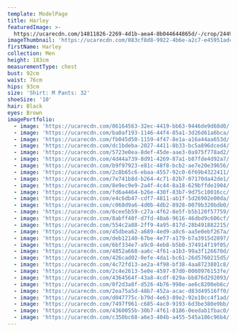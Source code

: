 ```yaml
---
template: ModelPage
title: Harley
featuredImage: >-
  https://ucarecdn.com/14811826-2269-4d1b-aea4-8b044644865d/-/crop/2449x1334/0,107/-/preview/
imageThumbnail: 'https://ucarecdn.com/083cf8d8-9922-4b6e-a2c7-e45951adcd50/'
firstName: Harley
collection: Men
height: 183cm
measurementType: chest
bust: 92cm
waist: 76cm
hips: 93cm
size: 'Shirt: M Pants: 32'
shoeSize: '10'
hair: Black
eyes: Brown
imagePortfolio:
  - image: 'https://ucarecdn.com/86164563-32ec-4419-bb63-9446de9d68d0/'
  - image: 'https://ucarecdn.com/ba0af193-1146-44f4-85a1-3d26d61a6bca/'
  - image: 'https://ucarecdn.com/fb045d50-1159-4f47-8e1a-a16a44aa653d/'
  - image: 'https://ucarecdn.com/dc1bdeba-2027-4411-8b33-bc5a896dced4/'
  - image: 'https://ucarecdn.com/5723e0ea-8def-45de-aae3-0a975f778ad2/'
  - image: 'https://ucarecdn.com/4d44a739-8d91-4269-87a1-b87fde4d92a7/'
  - image: 'https://ucarecdn.com/b9f97923-e81c-48f8-bcb2-ae7e20e39656/'
  - image: 'https://ucarecdn.com/2c8b65c6-ebaa-4557-92c0-6f69b4322411/'
  - image: 'https://ucarecdn.com/7e741b8d-b264-4c71-82b7-07170da42de1/'
  - image: 'https://ucarecdn.com/8e9ec9e9-2a4f-4c44-8a18-629bffde1904/'
  - image: 'https://ucarecdn.com/fd6a4464-b26e-430f-83b7-9d75c10016cc/'
  - image: 'https://ucarecdn.com/e4c6db47-cdf7-4811-ab1f-5d26902e00da/'
  - image: 'https://ucarecdn.com/c068d9a6-4d0b-4db2-8928-0079b320bdb0/'
  - image: 'https://ucarecdn.com/6cee5b59-c27a-4f62-8e5f-b5b120f57759/'
  - image: 'https://ucarecdn.com/8abff40f-d7fd-40a6-9616-46dbd9c606cf/'
  - image: 'https://ucarecdn.com/554c2a88-2ff9-4a95-817d-28b491882215/'
  - image: 'https://ucarecdn.com/45dbea62-a689-4ed9-a8c6-aa5e0ebf267a/'
  - image: 'https://ucarecdn.com/deb12140-67be-4e77-a179-b7a3915d2897/'
  - image: 'https://ucarecdn.com/6bf334e7-a9c0-4eb8-b5b0-374914f19f05/'
  - image: 'https://ucarecdn.com/4852a668-aa6c-4f61-a1b3-99a3f126670d/'
  - image: 'https://ucarecdn.com/426cad02-0efe-4da1-bc61-26d5760215d5/'
  - image: 'https://ucarecdn.com/4c72fd13-ae2a-4f98-bf38-4aa8723801c8/'
  - image: 'https://ucarecdn.com/2c4e2613-5e0e-4597-87d0-0060976153fe/'
  - image: 'https://ucarecdn.com/4364564f-43a8-4cdf-829a-bb876d292093/'
  - image: 'https://ucarecdn.com/0f2d3a8f-d526-4b76-998e-ae6c8200eb6c/'
  - image: 'https://ucarecdn.com/2ea75a5d-48b7-452a-acac-d83d49516ff0/'
  - image: 'https://ucarecdn.com/d047775c-b79d-4e63-89e2-92e10cc4f1ad/'
  - image: 'https://ucarecdn.com/7497f961-c685-4ac0-9193-6d3be380e9bb/'
  - image: 'https://ucarecdn.com/4360055b-30b7-4f61-8186-0eedab1fbac0/'
  - image: 'https://ucarecdn.com/c350bc68-a6e3-404b-a455-545a186c96b4/'
---
```


